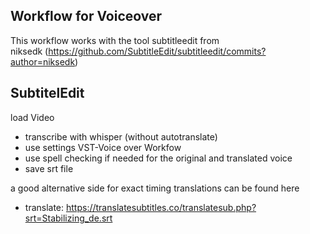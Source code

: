 ## Workflow for Voiceover
This workflow works with the tool subtitleedit from  
niksedk  (https://github.com/SubtitleEdit/subtitleedit/commits?author=niksedk) 

## SubtitelEdit
load Video
- transcribe with whisper (without autotranslate)
- use settings VST-Voice over Workfow
- use spell checking if needed for the original and translated voice
- save srt file
  
a good alternative side for exact timing translations can be found here
- translate: https://translatesubtitles.co/translatesub.php?srt=Stabilizing_de.srt


